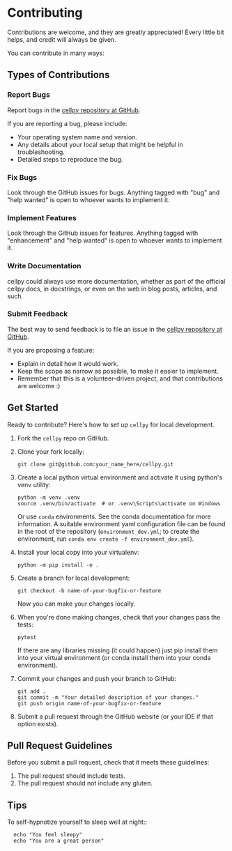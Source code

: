 # Contributing

Contributions are welcome, and they are greatly appreciated! Every
little bit helps, and credit will always be given.

You can contribute in many ways:

## Types of Contributions

### Report Bugs

Report bugs in the [cellpy repository at GitHub](https://github.com/jepegit/cellpy/issues).

If you are reporting a bug, please include:

* Your operating system name and version.
* Any details about your local setup that might be helpful in troubleshooting.
* Detailed steps to reproduce the bug.

### Fix Bugs

Look through the GitHub issues for bugs. Anything tagged with "bug"
and "help wanted" is open to whoever wants to implement it.

### Implement Features

Look through the GitHub issues for features. Anything tagged with "enhancement"
and "help wanted" is open to whoever wants to implement it.

### Write Documentation

cellpy could always use more documentation, whether as part of the
official cellpy docs, in docstrings, or even on the web in blog posts,
articles, and such.

### Submit Feedback

The best way to send feedback is to file an issue in the
[cellpy repository at GitHub](https://github.com/jepegit/cellpy/issues).

If you are proposing a feature:

* Explain in detail how it would work.
* Keep the scope as narrow as possible, to make it easier to implement.
* Remember that this is a volunteer-driven project, and that contributions
  are welcome :)

## Get Started

Ready to contribute? Here's how to set up ``cellpy`` for local development.

1. Fork the ``cellpy`` repo on GitHub.
2. Clone your fork locally:

    ```shell
    git clone git@github.com:your_name_here/cellpy.git
    ```

3. Create a local python virtual environment and activate it using python's venv utility:

    ```shell
    python -m venv .venv
    source .venv/bin/activate  # or .venv\Scripts\activate on Windows
    ```

   Or use ``conda`` environments. See the conda documentation for more information.
   A suitable environment yaml configuration file
   can be found in the root of the repository (``environment_dev.yml``; to create the environment,
   run ``conda env create -f environment_dev.yml``).

4. Install your local copy into your virtualenv:

    ```shell
    python -m pip install -e .
    ```

5. Create a branch for local development:

    ```shell
    git checkout -b name-of-your-bugfix-or-feature
    ```

   Now you can make your changes locally.

6. When you're done making changes, check that your changes pass the tests:

    ```shell
    pytest
    ```

   If there are any libraries missing (it could happen) just pip install them into your virtual environment (or
   conda install them into your conda environment).

7. Commit your changes and push your branch to GitHub:

    ```shell
    git add .
    git commit -m "Your detailed description of your changes."
    git push origin name-of-your-bugfix-or-feature
    ```

8. Submit a pull request through the GitHub website (or your IDE if that option exists).

## Pull Request Guidelines

Before you submit a pull request, check that it meets these guidelines:

1. The pull request should include tests.
2. The pull request should not include any gluten.

## Tips

To self-hypnotize yourself to sleep well at night::

```shell
  echo "You feel sleepy"
  echo "You are a great person"
```

